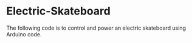 # Electric-Skateboard
The following code is to control and power an electric skateboard using Arduino code.
